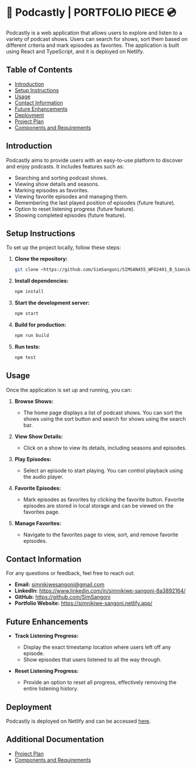 # 🎵 Podcastly | PORTFOLIO PIECE 💿

Podcastly is a web application that allows users to explore and listen to a variety of podcast shows. Users can search for shows, sort them based on different criteria and  mark episodes as favorites. The application is built using React and TypeScript, and it is deployed on Netlify.

## **Table of Contents**

- [Introduction](#introduction)
- [Setup Instructions](#setup-instructions)
- [Usage](#usage)
- [Contact Information](#contact-information)
- [Future Enhancements](#future-enhancements)
- [Deployment](#deployment)
- [Project Plan](ProjectPlan.md)
- [Components and Requirements](Comp-and-Pages-plan.md)

## Introduction

Podcastly aims to provide users with an easy-to-use platform to discover and enjoy podcasts. It includes features such as:

- Searching and sorting podcast shows.
- Viewing show details and seasons.
- Marking episodes as favorites.
- Viewing favorite episodes and managing them.
- Remembering the last played position of episodes (future feature).
- Option to reset listening progress (future feature).
- Showing completed episodes (future feature).

## Setup Instructions

To set up the project locally, follow these steps:

1. **Clone the repository:**
   ```bash
   git clone <https://github.com/SimSangoni/SIMSAN455_WFO2401_B_Simnikiwe-Sangoni_DJS11.git>
   ```

2. **Install dependencies:**
   ```bash
   npm install
   ```

3. **Start the development server:**
   ```bash
   npm start
   ```

4. **Build for production:**
   ```bash
   npm run build
   ```

5. **Run tests:**
   ```bash
   npm test
   ```

## Usage

Once the application is set up and running, you can:

1. **Browse Shows:**
   - The home page displays a list of podcast shows. You can sort the shows using the sort button and search for shows using the search bar.

2. **View Show Details:**
   - Click on a show to view its details, including seasons and episodes. 

3. **Play Episodes:**
   - Select an episode to start playing. You can control playback using the audio player.

4. **Favorite Episodes:**
   - Mark episodes as favorites by clicking the favorite button. Favorite episodes are stored in local storage and can be viewed on the favorites page.

5. **Manage Favorites:**
   - Navigate to the favorites page to view, sort, and remove favorite episodes.

## Contact Information

For any questions or feedback, feel free to reach out:

- **Email:** <simnikiwesangoni@gmail.com>
- **LinkedIn:** <https://www.linkedin.com/in/simnikiwe-sangoni-8a3892164/>
- **GitHub:** <https://github.com/SimSangoni>
- **Portfolio Website:** <https://simnikiwe-sangoni.netlify.app/>

## Future Enhancements

- **Track Listening Progress:**
  - Display the exact timestamp location where users left off any episode.
  - Show episodes that users listened to all the way through.

- **Reset Listening Progress:**
  - Provide an option to reset all progress, effectively removing the entire listening history.

## Deployment

Podcastly is deployed on Netlify and can be accessed [here](https://podcastly.netlify.app/).

## Additional Documentation

- [Project Plan](ProjectPlan.md)
- [Components and Requirements](Comp-and-Pages-plan.md)

